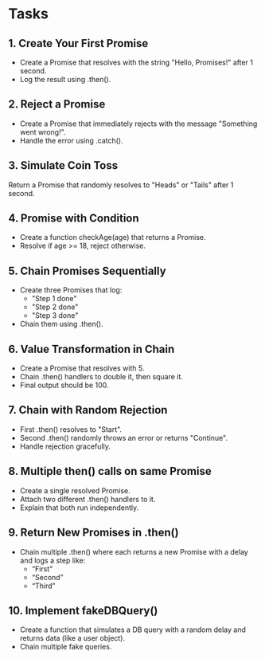 # Tasks

## 1. Create Your First Promise

- Create a Promise that resolves with the string "Hello, Promises!" after 1 second.
- Log the result using .then().

## 2. Reject a Promise

- Create a Promise that immediately rejects with the message "Something went wrong!".
- Handle the error using .catch().

## 3. Simulate Coin Toss

Return a Promise that randomly resolves to "Heads" or "Tails" after 1 second.

## 4. Promise with Condition

- Create a function checkAge(age) that returns a Promise.
- Resolve if age >= 18, reject otherwise.

## 5. Chain Promises Sequentially

- Create three Promises that log:
  - "Step 1 done"
  - "Step 2 done"
  - "Step 3 done"
- Chain them using .then().

## 6. Value Transformation in Chain

- Create a Promise that resolves with 5.
- Chain .then() handlers to double it, then square it.
- Final output should be 100.

## 7. Chain with Random Rejection

- First .then() resolves to "Start".
- Second .then() randomly throws an error or returns "Continue".
- Handle rejection gracefully.

## 8. Multiple then() calls on same Promise

- Create a single resolved Promise.
- Attach two different .then() handlers to it.
- Explain that both run independently.

## 9. Return New Promises in .then()

- Chain multiple .then() where each returns a new Promise with a delay and logs a step like:
  - “First”
  - “Second”
  - “Third”

## 10. Implement fakeDBQuery()

- Create a function that simulates a DB query with a random delay and returns data (like a user object).
- Chain multiple fake queries.

